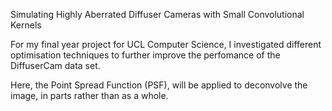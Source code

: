 Simulating Highly Aberrated Diffuser Cameras with Small Convolutional Kernels

For my final year project for UCL Computer Science, I investigated different optimisation techniques to further improve the perfomance of the DiffuserCam data set.

Here, the Point Spread Function (PSF), will be applied to deconvolve the image, in parts rather than as a whole.
